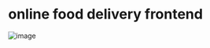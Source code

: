 # online food delivery frontend
![image](https://user-images.githubusercontent.com/85859276/222979952-d826a17f-daec-4e06-8b7b-6e19aeb7e46f.png)
